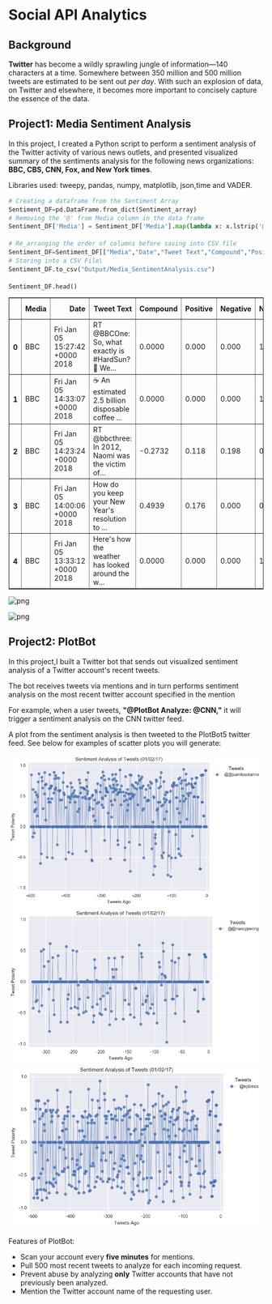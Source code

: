 # Social API Analytics

## Background

**Twitter** has become a wildly sprawling jungle of information—140 characters at a time. Somewhere between 350 million and 500 million tweets are estimated to be sent out _per day_. With such an explosion of data, on Twitter and elsewhere, it becomes more important to concisely capture the essence of the data.

## Project1: Media Sentiment Analysis

In this project, I created a Python script to perform a sentiment analysis of the Twitter activity of various news outlets, and presented visualized summary of the sentiments analysis for the following news organizations: **BBC, CBS, CNN, Fox, and New York times**.

Libraries used: tweepy, pandas, numpy, matplotlib, json,time and VADER.

```python
# Creating a dataframe from the Sentiment Array
Sentiment_DF=pd.DataFrame.from_dict(Sentiment_array)
# Removing the '@' from Media column in the data frame
Sentiment_DF['Media'] = Sentiment_DF['Media'].map(lambda x: x.lstrip('@'))

# Re_arranging the order of columns before saving into CSV file
Sentiment_DF=Sentiment_DF[["Media","Date","Tweet Text","Compound","Positive","Negative","Neutral","Tweets Ago"]]
# Storing into a CSV File\
Sentiment_DF.to_csv("Output/Media_SentimentAnalysis.csv")

Sentiment_DF.head()
```
<div>
<table border="1" class="dataframe">
  <thead>
    <tr style="text-align: right;">
      <th></th>
      <th>Media</th>
      <th>Date</th>
      <th>Tweet Text</th>
      <th>Compound</th>
      <th>Positive</th>
      <th>Negative</th>
      <th>Neutral</th>
      <th>Tweets Ago</th>
    </tr>
  </thead>
  <tbody>
    <tr>
      <th>0</th>
      <td>BBC</td>
      <td>Fri Jan 05 15:27:42 +0000 2018</td>
      <td>RT @BBCOne: So, what exactly is #HardSun? 🤔 We...</td>
      <td>0.0000</td>
      <td>0.000</td>
      <td>0.000</td>
      <td>1.000</td>
      <td>100</td>
    </tr>
    <tr>
      <th>1</th>
      <td>BBC</td>
      <td>Fri Jan 05 14:33:07 +0000 2018</td>
      <td>☕️ An estimated 2.5 billion disposable coffee ...</td>
      <td>0.0000</td>
      <td>0.000</td>
      <td>0.000</td>
      <td>1.000</td>
      <td>99</td>
    </tr>
    <tr>
      <th>2</th>
      <td>BBC</td>
      <td>Fri Jan 05 14:23:24 +0000 2018</td>
      <td>RT @bbcthree: In 2012, Naomi was the victim of...</td>
      <td>-0.2732</td>
      <td>0.118</td>
      <td>0.198</td>
      <td>0.684</td>
      <td>98</td>
    </tr>
    <tr>
      <th>3</th>
      <td>BBC</td>
      <td>Fri Jan 05 14:00:06 +0000 2018</td>
      <td>How do you keep your New Year's resolution to ...</td>
      <td>0.4939</td>
      <td>0.176</td>
      <td>0.000</td>
      <td>0.824</td>
      <td>97</td>
    </tr>
    <tr>
      <th>4</th>
      <td>BBC</td>
      <td>Fri Jan 05 13:33:12 +0000 2018</td>
      <td>Here's how the weather has looked around the w...</td>
      <td>0.0000</td>
      <td>0.000</td>
      <td>0.000</td>
      <td>1.000</td>
      <td>96</td>
    </tr>
  </tbody>
</table>
</div>

![png](output_5_0.png)

![png](output_7_0.png)


## Project2: PlotBot

In this project,I built a Twitter bot that sends out visualized sentiment analysis of a Twitter account's recent tweets.

The bot receives tweets via mentions and in turn performs sentiment analysis on the most recent twitter account specified in the mention

For example, when a user tweets, **"@PlotBot Analyze: @CNN,"** it will trigger a sentiment analysis on the CNN twitter feed.

A plot from the sentiment analysis is then tweeted to the PlotBot5 twitter feed. See below for examples of scatter plots you will generate:

![@juanitasoranno.png](Images/@juanitasoranno.png)
![@nancypwong.png](Images/@nancypwong.png)
![nytimes.png](Images/nytimes.png)

Features of PlotBot:

* Scan your account every **five minutes** for mentions.
* Pull 500 most recent tweets to analyze for each incoming request.
* Prevent abuse by analyzing **only** Twitter accounts that have not previously been analyzed.
* Mention the Twitter account name of the requesting user.


